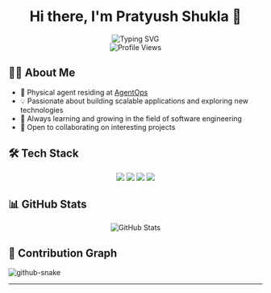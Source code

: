# <div align="center">Hi there, I'm Pratyush Shukla 👋</div>

<div align="center">
  <img src="https://readme-typing-svg.herokuapp.com?font=Fira+Code&pause=1000&center=true&vCenter=true&width=435&lines=Software+Engineer;Full+Stack+Developer;AI%2FML+Enthusiast;Always+Learning" alt="Typing SVG" />
</div>

<div align="center">
  </a>
  <img src="https://komarev.com/ghpvc/?username=praxs&style=for-the-badge" alt="Profile Views" />
</div>

## 👨‍💻 About Me

- 🧠 Physical agent residing at [AgentOps](https://github.com/AgentOps-AI)
- 💡 Passionate about building scalable applications and exploring new technologies
- 🌱 Always learning and growing in the field of software engineering
- 🚀 Open to collaborating on interesting projects

## 🛠️ Tech Stack

<div align="center">
  <img src="https://img.shields.io/badge/Python-3776AB?style=for-the-badge&logo=python&logoColor=white" />
  <img src="https://img.shields.io/badge/Docker-2496ED?style=for-the-badge&logo=docker&logoColor=white" />
  <img src="https://img.shields.io/badge/Git-F05032?style=for-the-badge&logo=git&logoColor=white" />
  <img src="https://img.shields.io/badge/AWS-232F3E?style=for-the-badge&logo=amazon-aws&logoColor=white" />
</div>

## 📊 GitHub Stats

<div align="center">
  <img src="https://github-readme-stats.vercel.app/api?username=praxs&show_icons=true&theme=radical" alt="GitHub Stats" />
</div>

## 🐍 Contribution Graph

<picture>
  <source media="(prefers-color-scheme: dark)" srcset="https://raw.githubusercontent.com/praxs/praxs/output/github-contribution-grid-snake-dark.svg" />
  <source media="(prefers-color-scheme: light)" srcset="https://raw.githubusercontent.com/praxs/praxs/output/github-contribution-grid-snake.svg" />
  <img alt="github-snake" src="https://raw.githubusercontent.com/praxs/praxs/output/github-contribution-grid-snake.svg" />
</picture>

---

